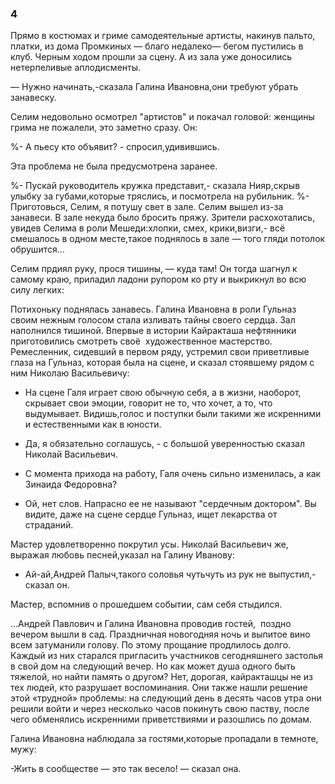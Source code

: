### 4

Прямо в костюмах и гриме самодеятельные артисты, накинув пальто, платки, из дома Промкиных — благо недалеко— бегом пустились в клуб.
Черным ходом прошли за сцену.
А из зала уже доносились нетерпеливые аплодисменты.

— Нужно начинать,-сказала Галина Ивановна,они требуют убрать занавеску.

Селим недовольно осмотрел "артистов" и покачал головой: женщины грима не пожалели, это заметно сразу.
Он:

%- А пьесу кто объявит? - спросил,удивившись.

Эта проблема не была предусмотрена заранее.

%- Пускай руководитель кружка представит,- сказала Нияр,скрыв улыбку за губами,которые тряслись, и посмотрела на рубильник.
%- Приготовься, Селим, я потушу свет в зале.
Селим вышел из-за занавеси.
В зале некуда было бросить пряжу.
Зрители расхохотались, увидев Селима в роли Мешеди:хлопки, смех, крики,визги,- всё смешалось в одном месте,такое поднялось в зале — того гляди потолок обрушится...

Селим прдиял руку, прося тишины, — куда там!
Он тогда шагнул к самому краю, приладил ладони рупором ко рту и выкрикнул во всю силу легких:

Потихоньку поднялась занавесь.
Галина Ивановна в роли Гульназ своим нежным голосом стала изливать тайны своего сердца.
Зал наполнился тишиной.
Впервые в истории Кайракташа нефтянники приготовились смотреть своё  художественное мастерство.
Ремесленник, сидевший в первом ряду, устремил свои приветливые глаза на Гульназ, которая была на сцене, и сказал стоявшему рядом с ним Николаю Васильевичу:

- На сцене Галя играет свою обычную себя, а в жизни, наоборот, скрывает свои эмоции, говорит не то, что хочет, а то, что выдумывает.
Видишь,голос и поступки были такими же искренними и естественными как в юности.


- Да, я обязательно соглашусь, - с большой уверенностью сказал Николай Васильевич.
- С момента прихода на работу, Галя очень сильно изменилась, а как Зинаида Федоровна?


- Ой, нет слов.
Напрасно ее не называют "сердечным доктором".
Вы видите, даже на сцене сердце Гульназ, ищет лекарства от страданий.

Мастер удовлетворенно покрутил усы.
Николай Васильевич же, выражая любовь песней,указал на Галину Иванову:

- Ай-ай,Андрей Палыч,такого соловья чутьчуть из рук не выпустил,-сказал он.

Мастер, вспомнив о прошедшем событии, сам себя стыдился.

...Андрей Павлович и Галина Ивановна проводив гостей,  поздно вечером вышли в сад.
Праздничная новогодняя ночь и выпитое вино всем затуманили голову.
По этому прощание продлилось долго.
Каждый из них старался пригласить участников сегодняшнего застолья в свой дом на следующий вечер.
Но как может душа одного быть тяжелой, но найти память о другом?
Нет, дорогая, кайракташцы не из тех людей, кто разрушает воспоминания.
Они также нашли решение этой «трудной» проблемы: на следующий день в десять часов утра они решили войти и через несколько часов покинуть свою паству, после чего обменялись искренними приветствиями и разошлись по домам.

Галина Ивановна наблюдала за гостями,которые пропадали в темноте, мужу:

-Жить в сообществе — это так весело! — сказал она.

